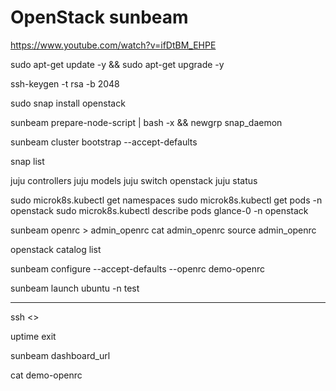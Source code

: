 # OpenStack sunbeam


https://www.youtube.com/watch?v=ifDtBM_EHPE

sudo apt-get update -y && sudo apt-get upgrade -y

ssh-keygen -t rsa -b 2048



sudo snap install openstack

sunbeam prepare-node-script | bash -x && newgrp snap_daemon

sunbeam cluster bootstrap --accept-defaults

snap list

juju controllers
juju models
juju switch openstack 
juju status

sudo microk8s.kubectl get namespaces
sudo microk8s.kubectl get pods -n openstack
sudo microk8s.kubectl describe pods glance-0 -n openstack


sunbeam openrc > admin_openrc
cat admin_openrc
source admin_openrc

openstack catalog list



sunbeam configure --accept-defaults --openrc demo-openrc 

sunbeam launch ubuntu -n test


----------

ssh <>

uptime
exit


sunbeam dashboard_url

cat demo-openrc












